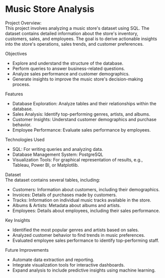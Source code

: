 # Music Store Analysis
Project Overview:  
This project involves analyzing a music store's dataset using SQL. The dataset contains detailed information about the store's inventory, customers, sales, and employees. The goal is to derive actionable insights into the store's operations, sales trends, and customer preferences.

Objectives  
- Explore and understand the structure of the database.  
- Perform queries to answer business-related questions.  
- Analyze sales performance and customer demographics.  
- Generate insights to improve the music store's decision-making process.

Features  
- Database Exploration: Analyze tables and their relationships within the database.  
- Sales Analysis: Identify top-performing genres, artists, and albums.  
- Customer Insights: Understand customer demographics and purchase behavior.  
- Employee Performance: Evaluate sales performance by employees.  

Technologies Used  
- SQL: For writing queries and analyzing data.  
- Database Management System: PostgreSQL  
- Visualization Tools: For graphical representation of results, e.g., Tableau, Power BI, or Matplotlib.

Dataset  
The dataset contains several tables, including:  
- Customers: Information about customers, including their demographics.  
- Invoices: Details of purchases made by customers.  
- Tracks: Information on individual music tracks available in the store.  
- Albums & Artists: Metadata about albums and artists.  
- Employees: Details about employees, including their sales performance.  

Key Insights  
- Identified the most popular genres and artists based on sales.  
- Analyzed customer behavior to find trends in music preferences.  
- Evaluated employee sales performance to identify top-performing staff.  

Future Improvements  
- Automate data extraction and reporting.  
- Integrate visualization tools for interactive dashboards.  
- Expand analysis to include predictive insights using machine learning.  
